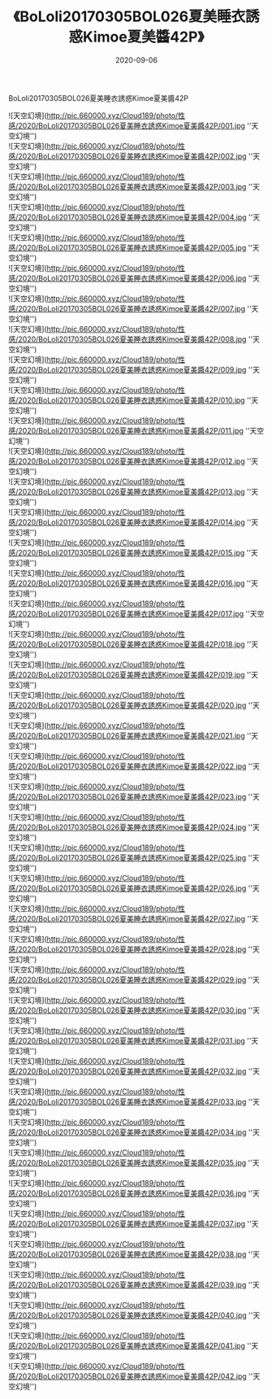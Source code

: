 ﻿---
layout: post
title:  《BoLoli20170305BOL026夏美睡衣誘惑Kimoe夏美醬42P》
date:   2020-09-06
img: http://pic.660000.xyz/Cloud189/photo/性感/2020/BoLoli20170305BOL026夏美睡衣誘惑Kimoe夏美醬42P/000.jpg
categories: [美女, 清纯, 唯美]
---

BoLoli20170305BOL026夏美睡衣誘惑Kimoe夏美醬42P



![天空幻境](http://pic.660000.xyz/Cloud189/photo/性感/2020/BoLoli20170305BOL026夏美睡衣誘惑Kimoe夏美醬42P/001.jpg ''天空幻境'') <br>
![天空幻境](http://pic.660000.xyz/Cloud189/photo/性感/2020/BoLoli20170305BOL026夏美睡衣誘惑Kimoe夏美醬42P/002.jpg ''天空幻境'') <br>
![天空幻境](http://pic.660000.xyz/Cloud189/photo/性感/2020/BoLoli20170305BOL026夏美睡衣誘惑Kimoe夏美醬42P/003.jpg ''天空幻境'') <br>
![天空幻境](http://pic.660000.xyz/Cloud189/photo/性感/2020/BoLoli20170305BOL026夏美睡衣誘惑Kimoe夏美醬42P/004.jpg ''天空幻境'') <br>
![天空幻境](http://pic.660000.xyz/Cloud189/photo/性感/2020/BoLoli20170305BOL026夏美睡衣誘惑Kimoe夏美醬42P/005.jpg ''天空幻境'') <br>
![天空幻境](http://pic.660000.xyz/Cloud189/photo/性感/2020/BoLoli20170305BOL026夏美睡衣誘惑Kimoe夏美醬42P/006.jpg ''天空幻境'') <br>
![天空幻境](http://pic.660000.xyz/Cloud189/photo/性感/2020/BoLoli20170305BOL026夏美睡衣誘惑Kimoe夏美醬42P/007.jpg ''天空幻境'') <br>
![天空幻境](http://pic.660000.xyz/Cloud189/photo/性感/2020/BoLoli20170305BOL026夏美睡衣誘惑Kimoe夏美醬42P/008.jpg ''天空幻境'') <br>
![天空幻境](http://pic.660000.xyz/Cloud189/photo/性感/2020/BoLoli20170305BOL026夏美睡衣誘惑Kimoe夏美醬42P/009.jpg ''天空幻境'') <br>
![天空幻境](http://pic.660000.xyz/Cloud189/photo/性感/2020/BoLoli20170305BOL026夏美睡衣誘惑Kimoe夏美醬42P/010.jpg ''天空幻境'') <br>
![天空幻境](http://pic.660000.xyz/Cloud189/photo/性感/2020/BoLoli20170305BOL026夏美睡衣誘惑Kimoe夏美醬42P/011.jpg ''天空幻境'') <br>
![天空幻境](http://pic.660000.xyz/Cloud189/photo/性感/2020/BoLoli20170305BOL026夏美睡衣誘惑Kimoe夏美醬42P/012.jpg ''天空幻境'') <br>
![天空幻境](http://pic.660000.xyz/Cloud189/photo/性感/2020/BoLoli20170305BOL026夏美睡衣誘惑Kimoe夏美醬42P/013.jpg ''天空幻境'') <br>
![天空幻境](http://pic.660000.xyz/Cloud189/photo/性感/2020/BoLoli20170305BOL026夏美睡衣誘惑Kimoe夏美醬42P/014.jpg ''天空幻境'') <br>
![天空幻境](http://pic.660000.xyz/Cloud189/photo/性感/2020/BoLoli20170305BOL026夏美睡衣誘惑Kimoe夏美醬42P/015.jpg ''天空幻境'') <br>
![天空幻境](http://pic.660000.xyz/Cloud189/photo/性感/2020/BoLoli20170305BOL026夏美睡衣誘惑Kimoe夏美醬42P/016.jpg ''天空幻境'') <br>
![天空幻境](http://pic.660000.xyz/Cloud189/photo/性感/2020/BoLoli20170305BOL026夏美睡衣誘惑Kimoe夏美醬42P/017.jpg ''天空幻境'') <br>
![天空幻境](http://pic.660000.xyz/Cloud189/photo/性感/2020/BoLoli20170305BOL026夏美睡衣誘惑Kimoe夏美醬42P/018.jpg ''天空幻境'') <br>
![天空幻境](http://pic.660000.xyz/Cloud189/photo/性感/2020/BoLoli20170305BOL026夏美睡衣誘惑Kimoe夏美醬42P/019.jpg ''天空幻境'') <br>
![天空幻境](http://pic.660000.xyz/Cloud189/photo/性感/2020/BoLoli20170305BOL026夏美睡衣誘惑Kimoe夏美醬42P/020.jpg ''天空幻境'') <br>
![天空幻境](http://pic.660000.xyz/Cloud189/photo/性感/2020/BoLoli20170305BOL026夏美睡衣誘惑Kimoe夏美醬42P/021.jpg ''天空幻境'') <br>
![天空幻境](http://pic.660000.xyz/Cloud189/photo/性感/2020/BoLoli20170305BOL026夏美睡衣誘惑Kimoe夏美醬42P/022.jpg ''天空幻境'') <br>
![天空幻境](http://pic.660000.xyz/Cloud189/photo/性感/2020/BoLoli20170305BOL026夏美睡衣誘惑Kimoe夏美醬42P/023.jpg ''天空幻境'') <br>
![天空幻境](http://pic.660000.xyz/Cloud189/photo/性感/2020/BoLoli20170305BOL026夏美睡衣誘惑Kimoe夏美醬42P/024.jpg ''天空幻境'') <br>
![天空幻境](http://pic.660000.xyz/Cloud189/photo/性感/2020/BoLoli20170305BOL026夏美睡衣誘惑Kimoe夏美醬42P/025.jpg ''天空幻境'') <br>
![天空幻境](http://pic.660000.xyz/Cloud189/photo/性感/2020/BoLoli20170305BOL026夏美睡衣誘惑Kimoe夏美醬42P/026.jpg ''天空幻境'') <br>
![天空幻境](http://pic.660000.xyz/Cloud189/photo/性感/2020/BoLoli20170305BOL026夏美睡衣誘惑Kimoe夏美醬42P/027.jpg ''天空幻境'') <br>
![天空幻境](http://pic.660000.xyz/Cloud189/photo/性感/2020/BoLoli20170305BOL026夏美睡衣誘惑Kimoe夏美醬42P/028.jpg ''天空幻境'') <br>
![天空幻境](http://pic.660000.xyz/Cloud189/photo/性感/2020/BoLoli20170305BOL026夏美睡衣誘惑Kimoe夏美醬42P/029.jpg ''天空幻境'') <br>
![天空幻境](http://pic.660000.xyz/Cloud189/photo/性感/2020/BoLoli20170305BOL026夏美睡衣誘惑Kimoe夏美醬42P/030.jpg ''天空幻境'') <br>
![天空幻境](http://pic.660000.xyz/Cloud189/photo/性感/2020/BoLoli20170305BOL026夏美睡衣誘惑Kimoe夏美醬42P/031.jpg ''天空幻境'') <br>
![天空幻境](http://pic.660000.xyz/Cloud189/photo/性感/2020/BoLoli20170305BOL026夏美睡衣誘惑Kimoe夏美醬42P/032.jpg ''天空幻境'') <br>
![天空幻境](http://pic.660000.xyz/Cloud189/photo/性感/2020/BoLoli20170305BOL026夏美睡衣誘惑Kimoe夏美醬42P/033.jpg ''天空幻境'') <br>
![天空幻境](http://pic.660000.xyz/Cloud189/photo/性感/2020/BoLoli20170305BOL026夏美睡衣誘惑Kimoe夏美醬42P/034.jpg ''天空幻境'') <br>
![天空幻境](http://pic.660000.xyz/Cloud189/photo/性感/2020/BoLoli20170305BOL026夏美睡衣誘惑Kimoe夏美醬42P/035.jpg ''天空幻境'') <br>
![天空幻境](http://pic.660000.xyz/Cloud189/photo/性感/2020/BoLoli20170305BOL026夏美睡衣誘惑Kimoe夏美醬42P/036.jpg ''天空幻境'') <br>
![天空幻境](http://pic.660000.xyz/Cloud189/photo/性感/2020/BoLoli20170305BOL026夏美睡衣誘惑Kimoe夏美醬42P/037.jpg ''天空幻境'') <br>
![天空幻境](http://pic.660000.xyz/Cloud189/photo/性感/2020/BoLoli20170305BOL026夏美睡衣誘惑Kimoe夏美醬42P/038.jpg ''天空幻境'') <br>
![天空幻境](http://pic.660000.xyz/Cloud189/photo/性感/2020/BoLoli20170305BOL026夏美睡衣誘惑Kimoe夏美醬42P/039.jpg ''天空幻境'') <br>
![天空幻境](http://pic.660000.xyz/Cloud189/photo/性感/2020/BoLoli20170305BOL026夏美睡衣誘惑Kimoe夏美醬42P/040.jpg ''天空幻境'') <br>
![天空幻境](http://pic.660000.xyz/Cloud189/photo/性感/2020/BoLoli20170305BOL026夏美睡衣誘惑Kimoe夏美醬42P/041.jpg ''天空幻境'') <br>
![天空幻境](http://pic.660000.xyz/Cloud189/photo/性感/2020/BoLoli20170305BOL026夏美睡衣誘惑Kimoe夏美醬42P/042.jpg ''天空幻境'') <br>